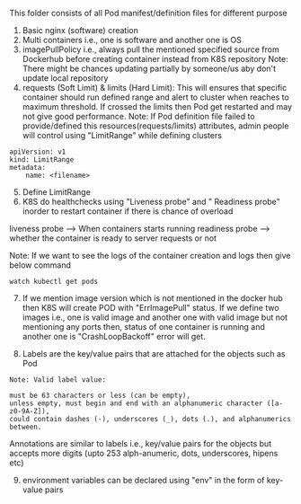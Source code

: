 This folder consists of all Pod manifest/definition files for different purpose

1) Basic nginx (software) creation 
2) Multi containers i.e., one is software and another one is OS
3) imagePullPolicy i.e., always pull the mentioned specified source from Dockerhub before creating container instead from K8S repository
Note: There might be chances updating partially by someone/us aby don't update local repository
4) requests (Soft Limit) & limits (Hard Limit): This will ensures that specific container should run defined range and alert to cluster when reaches to maximum threshold. If crossed the limits then Pod get restarted and may not give good performance.
Note: If Pod definition file failed to provide/defined this resources(requests/limits) attributes, admin people will control using "LimitRange" while defining clusters

```
apiVersion: v1
kind: LimitRange
metadata:
    name: <filename>

```
5) Define LimitRange
6) K8S do healthchecks using "Liveness probe" and " Readiness probe" inorder to restart container if there is chance of overload

liveness probe --> When containers starts running
readiness probe --> whether the container is ready to server requests or not

Note: If we want to see the logs of the container creation and logs then give below command

```
watch kubectl get pods
```
7) If we mention image version which is not mentioned in the docker hub then K8S will create POD with "ErrImagePull" status.
   If we define two images i.e., one is valid image and another one with valid image but not mentioning any ports then, 
   status of one container is running and another one is "CrashLoopBackoff" error will get.

8) Labels are the key/value pairs that are attached for the objects such as Pod
```
Note: Valid label value:

must be 63 characters or less (can be empty),
unless empty, must begin and end with an alphanumeric character ([a-z0-9A-Z]),
could contain dashes (-), underscores (_), dots (.), and alphanumerics between. 
```
Annotations are similar to labels i.e., key/value pairs for the objects but accepts more digits (upto 253 alph-anumeric, dots, underscores, hipens etc)

9) environment variables can be declared using "env" in the form of key-value pairs


